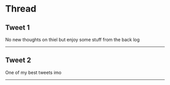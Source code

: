 # Thread

## Tweet 1

No new thoughts on thiel but enjoy some stuff from the back log

---

## Tweet 2

One of my best tweets imo

---

